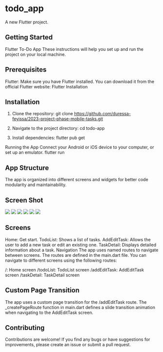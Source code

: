 # todo_app

A new Flutter project.

## Getting Started

Flutter To-Do App
These instructions will help you set up and run the project on your local machine.

## Prerequisites

Flutter: Make sure you have Flutter installed. You can download it from the official Flutter website: Flutter Installation

## Installation

1. Clone the repository: git clone https://github.com/duressa-feyissa/2023-project-phase-mobile-tasks.git

2. Navigate to the project directory: cd todo-app

3. Install dependencies: flutter pub get

Running the App
Connect your Android or iOS device to your computer, or set up an emulator.
flutter run

## App Structure

The app is organized into different screens and widgets for better code modularity and maintainability.

## Screen Shot

<img src="https://github.com/duressa-feyissa/2023-project-phase-mobile-tasks/blob/main/on-boarding/todo_app/Screen%20Shot/Screenshot%20from%202023-08-16%2013-45-35.png"> <img src="https://github.com/duressa-feyissa/2023-project-phase-mobile-tasks/blob/main/on-boarding/todo_app/Screen%20Shot/Screenshot%20from%202023-08-16%2013-45-49.png"> <img src="https://github.com/duressa-feyissa/2023-project-phase-mobile-tasks/blob/main/on-boarding/todo_app/Screen%20Shot/Screenshot%20from%202023-08-16%2012-36-37.png" > <img src="https://github.com/duressa-feyissa/2023-project-phase-mobile-tasks/blob/main/on-boarding/todo_app/Screen%20Shot/Screenshot%20from%202023-08-16%2012-36-58.png" >
<img src="https://github.com/duressa-feyissa/2023-project-phase-mobile-tasks/blob/main/on-boarding/todo_app/Screen%20Shot/Screenshot%20from%202023-08-16%2013-42-22.png" > <img src="https://github.com/duressa-feyissa/2023-project-phase-mobile-tasks/blob/main/on-boarding/todo_app/Screen%20Shot/Screenshot%20from%202023-08-16%2013-42-47.png">


## Screens

Home: Get start.
TodoList: Shows a list of tasks.
AddEditTask: Allows the user to add a new task or edit an existing one.
TaskDetail: Displays detailed information about a task.
Navigation
The app uses named routes to navigate between screens. The routes are defined in the main.dart file. You can navigate to different screens using the following routes:

/: Home screen
/todoList: TodoList screen
/addEditTask: AddEditTask screen
/taskDetail: TaskDetail screen

## Custom Page Transition

The app uses a custom page transition for the /addEditTask route. The _createPageRoute function in main.dart defines a slide transition animation when navigating to the AddEditTask screen.

## Contributing

Contributions are welcome! If you find any bugs or have suggestions for improvements, please create an issue or submit a pull request.
